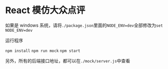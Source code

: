 # React 模仿大众点评

如果是 windows 系统，请将`./package.json`里面的`NODE_ENV=dev`全部修改为`set NODE_ENV=dev`

运行程序

`npm install`
`npm run mock`
`npm start`

另外，所有的后端接口地址，都可以在`./mock/server.js`中查看

